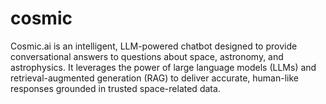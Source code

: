 # cosmic
Cosmic.ai is an intelligent, LLM-powered chatbot designed to provide conversational answers to questions about space, astronomy, and astrophysics. It leverages the power of large language models (LLMs) and retrieval-augmented generation (RAG) to deliver accurate, human-like responses grounded in trusted space-related data.
